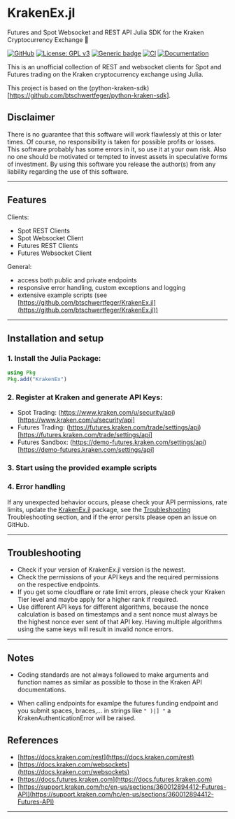 # KrakenEx.jl

Futures and Spot Websocket and REST API Julia SDK for the Kraken Cryptocurrency Exchange 🐙

[![GitHub](https://badgen.net/badge/icon/github?icon=github&label)](https://github.com/btschwertfeger/KrakenEx.jl)
[![License: GPL v3](https://img.shields.io/badge/License-GPLv3-orange.svg)](https://www.gnu.org/licenses/gpl-3.0)
[![Generic badge](https://img.shields.io/badge/julia-1.8+-orange.svg)](https://shields.io/)
[![CI](https://github.com/btschwertfeger/KrakenEx.jl/actions/workflows/CI.yml/badge.svg?branch=master)](https://github.com/btschwertfeger/KrakenEx.jl/actions/workflows/CI.yml)
[![Documentation](https://github.com/btschwertfeger/KrakenEx.jl/actions/workflows/Documentation.yml/badge.svg)](https://github.com/btschwertfeger/KrakenEx.jl/actions/workflows/Documentation.yml)

This is an unofficial collection of REST and websocket clients for Spot and Futures trading on the Kraken cryptocurrency exchange using Julia.

This project is based on the (python-kraken-sdk)[https://github.com/btschwertfeger/python-kraken-sdk].

## Disclaimer

There is no guarantee that this software will work flawlessly at this or later times. Of course, no responsibility is taken for possible profits or losses. This software probably has some errors in it, so use it at your own risk. Also no one should be motivated or tempted to invest assets in speculative forms of investment. By using this software you release the author(s) from any liability regarding the use of this software.

---

## Features

Clients:

- Spot REST Clients
- Spot Websocket Client
- Futures REST Clients
- Futures Websocket Client

General:

- access both public and private endpoints
- responsive error handling, custom exceptions and logging
- extensive example scripts (see [https://github.com/btschwertfeger/KrakenEx.jl](https://github.com/btschwertfeger/KrakenEx.jl))

---

## Installation and setup

### 1. Install the Julia Package:

```julia
using Pkg
Pkg.add("KrakenEx")
```

### 2. Register at Kraken and generate API Keys:

- Spot Trading: (https://www.kraken.com/u/security/api)[https://www.kraken.com/u/security/api]
- Futures Trading: (https://futures.kraken.com/trade/settings/api)[https://futures.kraken.com/trade/settings/api]
- Futures Sandbox: (https://demo-futures.kraken.com/settings/api)[https://demo-futures.kraken.com/settings/api]

### 3. Start using the provided example scripts

### 4. Error handling

If any unexpected behavior occurs, please check your API permissions, rate limits, update the [KrakenEx.jl](@ref) package, see the [Troubleshooting](@ref) Troubleshooting section, and if the error persits please open an issue on GitHub.

---

## Troubleshooting

- Check if your version of KrakenEx.jl version is the newest.
- Check the permissions of your API keys and the required permissions on the respective endpoints.
- If you get some cloudflare or rate limit errors, please check your Kraken Tier level and maybe apply for a higher rank if required.
- Use different API keys for different algorithms, because the nonce calculation is based on timestamps and a sent nonce must always be the highest nonce ever sent of that API key. Having multiple algorithms using the same keys will result in invalid nonce errors.

---

## Notes

- Coding standards are not always followed to make arguments and function names as similar as possible to those in the Kraken API documentations.

- When calling endpoints for examlpe the futures funding endpoint and you submit spaces, braces,... in strings like `" )|] "` a KrakenAuthenticationError will be raised.

## References

- [https://docs.kraken.com/rest](https://docs.kraken.com/rest)
- [https://docs.kraken.com/websockets](https://docs.kraken.com/websockets)
- [https://docs.futures.kraken.com](https://docs.futures.kraken.com)
- [https://support.kraken.com/hc/en-us/sections/360012894412-Futures-API](https://support.kraken.com/hc/en-us/sections/360012894412-Futures-API)

---
